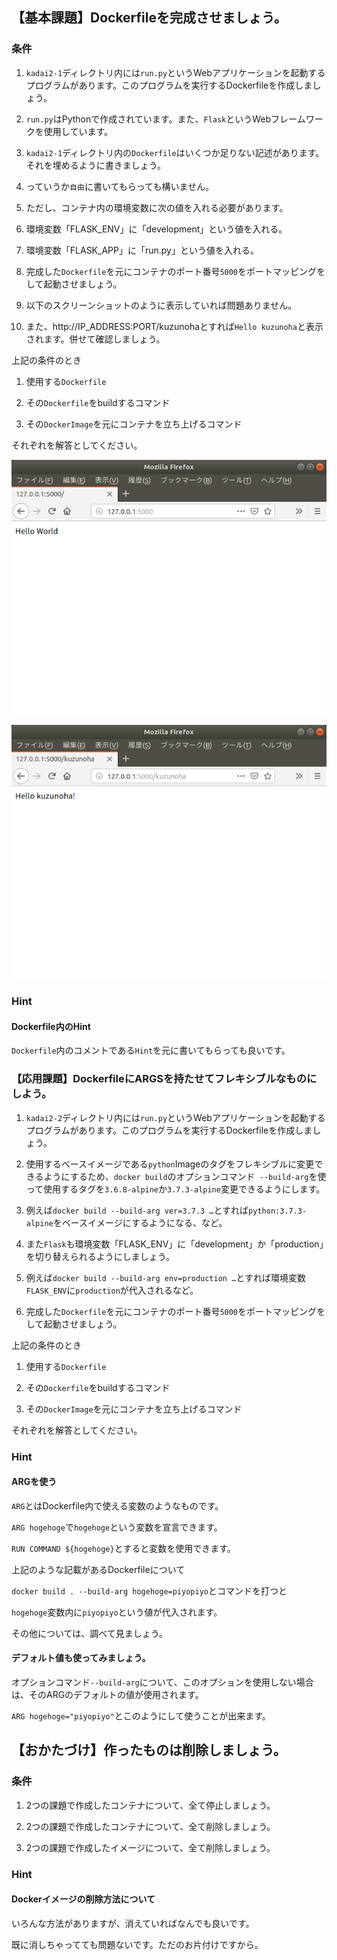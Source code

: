## 【基本課題】Dockerfileを完成させましょう。

### 条件

1. `kadai2-1`ディレクトリ内には`run.py`というWebアプリケーションを起動するプログラムがあります。このプログラムを実行するDockerfileを作成しましょう。

1. `run.py`はPythonで作成されています。また、`Flask`というWebフレームワークを使用しています。

1. `kadai2-1`ディレクトリ内の`Dockerfile`はいくつか足りない記述があります。それを埋めるように書きましょう。

1. っていうか`自由`に書いてもらっても構いません。

1. ただし、コンテナ内の環境変数に次の値を入れる必要があります。

1. 環境変数「FLASK_ENV」に「development」という値を入れる。

1. 環境変数「FLASK_APP」に「run.py」という値を入れる。

1. 完成した`Dockerfile`を元にコンテナのポート番号`5000`をポートマッピングをして起動させましょう。

1. 以下のスクリーンショットのように表示していれば問題ありません。

1. また、http://IP_ADDRESS:PORT/kuzunohaとすれば`Hello kuzunoha`と表示されます。併せて確認しましょう。

上記の条件のとき

1. 使用する`Dockerfile`

1. その`Dockerfile`をbuildするコマンド

1. その`DockerImage`を元にコンテナを立ち上げるコマンド

それぞれを解答としてください。

![hello_world](https://github.com/anzairyo0127/docker_kadai/blob/master/image/flask_helloworld.png)

![hello_kuzunoha](https://github.com/anzairyo0127/docker_kadai/blob/master/image/flask_hello_kuzunoha.png)

### Hint

#### Dockerfile内のHint

`Dockerfile`内のコメントである`Hint`を元に書いてもらっても良いです。

### 【応用課題】DockerfileにARGSを持たせてフレキシブルなものにしよう。

1. `kadai2-2`ディレクトリ内には`run.py`というWebアプリケーションを起動するプログラムがあります。このプログラムを実行するDockerfileを作成しましょう。

1. 使用するベースイメージである`python`Imageのタグをフレキシブルに変更できるようにするため、`docker build`のオプションコマンド` --build-arg`を使って使用するタグを`3.6.8-alpine`か`3.7.3-alpine`変更できるようにします。

1. 例えば`docker build --build-arg ver=3.7.3 …`とすれば`python:3.7.3-alpine`をベースイメージにするようになる、など。

1. また`Flask`も環境変数「FLASK_ENV」に「development」か「production」を切り替えられるようにしましょう。

1. 例えば`docker build --build-arg env=production …`とすれば環境変数`FLASK_ENV`に`production`が代入されるなど。

1. 完成した`Dockerfile`を元にコンテナのポート番号`5000`をポートマッピングをして起動させましょう。

上記の条件のとき

1. 使用する`Dockerfile`

1. その`Dockerfile`をbuildするコマンド

1. その`DockerImage`を元にコンテナを立ち上げるコマンド

それぞれを解答としてください。

### Hint

#### ARGを使う

`ARG`とはDockerfile内で使える変数のようなものです。

`ARG hogehoge`で`hogehoge`という変数を宣言できます。

`RUN COMMAND ${hogehoge}`とすると変数を使用できます。

上記のような記載があるDockerfileについて

`docker build . --build-arg hogehoge=piyopiyo`とコマンドを打つと

`hogehoge`変数内に`piyopiyo`という値が代入されます。

その他については、調べて見ましょう。

#### デフォルト値も使ってみましょう。

オプションコマンド`--build-arg`について、このオプションを使用しない場合は、そのARGのデフォルトの値が使用されます。

`ARG hogehoge="piyopiyo"`とこのようにして使うことが出来ます。

## 【おかたづけ】作ったものは削除しましょう。

### 条件

1. 2つの課題で作成したコンテナについて、全て停止しましょう。

1. 2つの課題で作成したコンテナについて、全て削除しましょう。

1. 2つの課題で作成したイメージについて、全て削除しましょう。

### Hint

#### Dockerイメージの削除方法について

いろんな方法がありますが、消えていればなんでも良いです。

既に消しちゃってても問題ないです。ただのお片付けですから。

